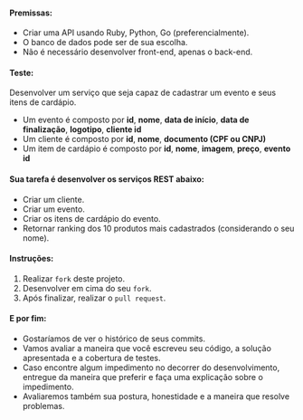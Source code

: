 #### Premissas:
- Criar uma API usando Ruby, Python, Go (preferencialmente).
- O banco de dados pode ser de sua escolha.
- Não é necessário desenvolver front-end, apenas o back-end.

#### Teste:
Desenvolver um serviço que seja capaz de cadastrar um evento e seus itens de cardápio.
- Um evento é composto por **id**, **nome**, **data de início**, **data de finalização**, **logotipo**, **cliente id**
- Um cliente é composto por **id**, **nome**, **documento (CPF ou CNPJ)**
- Um item de cardápio é composto por **id**, **nome**, **imagem**, **preço**, **evento id**

#### Sua tarefa é desenvolver os serviços REST abaixo:
- Criar um cliente.
- Criar um evento.
- Criar os itens de cardápio do evento.
- Retornar ranking dos 10 produtos mais cadastrados (considerando o seu nome).

#### Instruções:
1. Realizar `fork` deste projeto.
2. Desenvolver em cima do seu `fork`.
3. Após finalizar, realizar o `pull request`.

#### E por fim:
- Gostaríamos de ver o histórico de seus commits.
- Vamos avaliar a maneira que você escreveu seu código, a solução apresentada e a cobertura de testes.
- Caso encontre algum impedimento no decorrer do desenvolvimento, entregue da maneira que preferir e faça uma explicação sobre o impedimento.
- Avaliaremos também sua postura, honestidade e a maneira que resolve problemas.